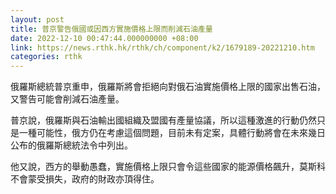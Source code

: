 ```yaml
---
layout: post
title: 普京警告俄國或因西方實施價格上限而削減石油產量
date: 2022-12-10 00:47:44.000000000 +08:00
link: https://news.rthk.hk/rthk/ch/component/k2/1679189-20221210.htm
categories: rthk
---
```


俄羅斯總統普京重申，俄羅斯將會拒絕向對俄石油實施價格上限的國家出售石油，又警告可能會削減石油產量。

普京說，俄羅斯與石油輸出國組織及盟國有產量協議，所以這種激進的行動仍然只是一種可能性，俄方仍在考慮這個問題，目前未有定案，具體行動將會在未來幾日公布的俄羅斯總統法令中列出。

他又說，西方的舉動愚蠢，實施價格上限只會令這些國家的能源價格飆升，莫斯科不會蒙受損失，政府的財政亦頂得住。
